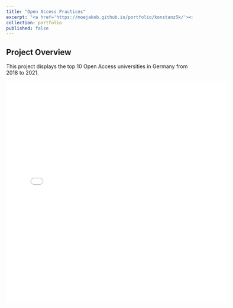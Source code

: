 ```yaml
---
title: "Open Access Practices"
excerpt: "<a href='https://moejakob.github.io/portfolio/konstanz5k/'><img src='/images/Running.png'></a><br/>In this project I explore some data from a weekly 5 kilometer running event I help organise."
collection: portfolio
published: false
---
```


## Project Overview

This project displays the top 10 Open Access universities in Germany from 2018 to 2021.

<iframe src="{{ 'https://moejakob.github.io/images/top_100_oa_unis_world_2018-2021.html' | relative_url }}" width="600px" height="600px" frameborder="0"></iframe>
